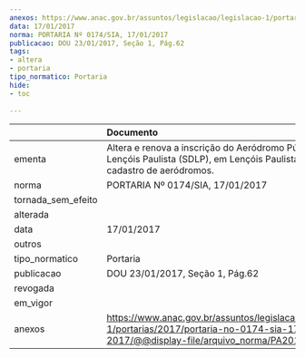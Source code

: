 ```yaml
---
anexos: https://www.anac.gov.br/assuntos/legislacao/legislacao-1/portarias/2017/portaria-no-0174-sia-17-01-2017/@@display-file/arquivo_norma/PA2017-0174.pdf
data: 17/01/2017
norma: PORTARIA Nº 0174/SIA, 17/01/2017
publicacao: DOU 23/01/2017, Seção 1, Pág.62
tags:
- altera
- portaria
tipo_normatico: Portaria
hide: 
- toc 
 
---
```


|                    | Documento                                                                                                                                            |
|:-------------------|:-----------------------------------------------------------------------------------------------------------------------------------------------------|
| ementa             | Altera e renova a inscrição do Aeródromo Público de Lençóis Paulista (SDLP), em Lençóis Paulista (SP), no cadastro de aeródromos.                    |
| norma              | PORTARIA Nº 0174/SIA, 17/01/2017                                                                                                                     |
| tornada_sem_efeito |                                                                                                                                                      |
| alterada           |                                                                                                                                                      |
| data               | 17/01/2017                                                                                                                                           |
| outros             |                                                                                                                                                      |
| tipo_normatico     | Portaria                                                                                                                                             |
| publicacao         | DOU 23/01/2017, Seção 1, Pág.62                                                                                                                      |
| revogada           |                                                                                                                                                      |
| em_vigor           |                                                                                                                                                      |
| anexos             | https://www.anac.gov.br/assuntos/legislacao/legislacao-1/portarias/2017/portaria-no-0174-sia-17-01-2017/@@display-file/arquivo_norma/PA2017-0174.pdf |